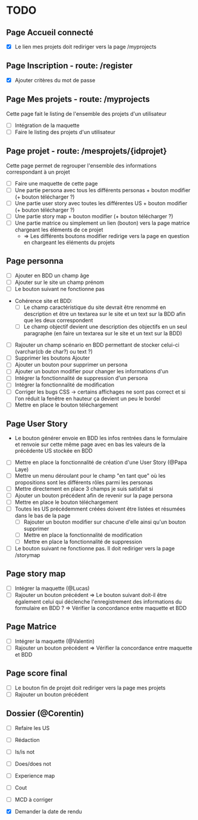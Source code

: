 # TODO

## Page Accueil connecté

- [x] Le lien mes projets doit rediriger vers la page /myprojects

## Page Inscription - route: /register

- [x] Ajouter critères du mot de passe

## Page Mes projets - route: /myprojects

Cette page fait le listing de l'ensemble des projets d'un utilisateur

- [ ] Intégration de la maquette
- [ ] Faire le listing des projets d'un utilisateur

## Page projet - route: /mesprojets/{idprojet}

Cette page permet de regrouper l'ensemble des informations correspondant à un projet

- [ ] Faire une maquette de cette page
- [ ] Une partie persona avec tous les différents personas + bouton modifier (+ bouton télécharger ?)
- [ ] Une partie user story avec toutes les différentes US + bouton modifier (+ bouton télécharger ?)
- [ ] Une partie story map + bouton modifier (+ bouton télécharger ?)
- [ ] Une partie matrice ou simplement un lien (bouton) vers la page matrice chargeant les éléments de ce projet
  - => Les différents boutons modifier redirige vers la page en question en chargeant les éléments du projets

## Page personna

- [ ] Ajouter en BDD un champ âge
- [ ] Ajouter sur le site un champ prénom
- [ ] Le bouton suivant ne fonctionne pas
- Cohérence site et BDD:
  - [ ] Le champ caractéristique du site devrait être renommé en description et être un textarea sur le site et un text
    sur la BDD afin que les deux correspondent
  - [ ] Le champ objectif devient une description des objectifs en un seul paragraphe (en faire un textarea sur le site
    et un text sur la BDD)

- [ ] Rajouter un champ scénario en BDD permettant de stocker celui-ci (varchar(cb de char?) ou text ?)
- [ ] Supprimer les boutons Ajouter
- [ ] Ajouter un bouton pour supprimer un persona
- [ ] Ajouter un bouton modifier pour changer les informations d'un
- [ ] Intégrer la fonctionnalité de suppression d'un persona
- [ ] Intégrer la fonctionnalité de modification
- [ ] Corriger les bugs CSS -> certains affichages ne sont pas correct et si l'on réduit la fenêtre en hauteur ça
  devient un peu le bordel
- [ ] Mettre en place le bouton téléchargement

## Page User Story

- Le bouton générer envoie en BDD les infos rentrées dans le formulaire et renvoie sur cette même page avec en bas les
  valeurs de la précédente US stockée en BDD
- [ ] Mettre en place la fonctionnalité de création d'une User Story (@Papa Laye)
- [ ] Mettre un menu déroulant pour le champ "en tant que" où les propositions sont les différents rôles parmi les
  personas
- [ ] Mettre directement en place 3 champs je suis satisfait si
- [ ] Ajouter un bouton précédent afin de revenir sur la page persona
- [ ] Mettre en place le bouton téléchargement
- [ ] Toutes les US précédemment créées doivent être listées et résumées dans le bas de la page
    - [ ] Rajouter un bouton modifier sur chacune d'elle ainsi qu'un bouton supprimer
    - [ ] Mettre en place la fonctionnalité de modification
    - [ ] Mettre en place la fonctionnalité de suppression
- [ ] Le bouton suivant ne fonctionne pas. Il doit rediriger vers la page /storymap

## Page story map

- [ ] Intégrer la maquette (@Lucas)
- [ ] Rajouter un bouton précédent => Le bouton suivant doit-il être également celui qui déclenche l'enregistrement des
  informations du formulaire en BDD ? => Vérifier la concordance entre maquette et BDD

## Page Matrice

- [ ] Intégrer la maquette (@Valentin)
- [ ] Rajouter un bouton précédent => Vérifier la concordance entre maquette et BDD

## Page score final

- [ ] Le bouton fin de projet doit rediriger vers la page mes projets
- [ ] Rajouter un bouton précédent

## Dossier (@Corentin)

- [ ] Refaire les US
- [ ] Rédaction
- [ ] Is/is not
- [ ] Does/does not
- [ ] Experience map
- [ ] Cout
- [ ] MCD à corriger
- [x] Demander la date de rendu

